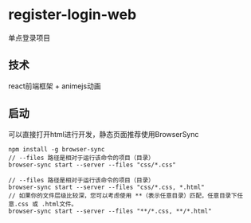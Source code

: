 # register-login-web
单点登录项目



## 技术

react前端框架 + animejs动画



## 启动

可以直接打开html进行开发，静态页面推荐使用BrowserSync

```
npm install -g browser-sync
// --files 路径是相对于运行该命令的项目（目录） 
browser-sync start --server --files "css/*.css"

// --files 路径是相对于运行该命令的项目（目录） 
browser-sync start --server --files "css/*.css, *.html"
// 如果你的文件层级比较深，您可以考虑使用 **（表示任意目录）匹配，任意目录下任意.css 或 .html文件。 
browser-sync start --server --files "**/*.css, **/*.html"
```

